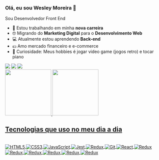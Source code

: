 <h3><bold> Olá, eu sou Wesley Moreira 👋</bold></h3>

Sou Desenvolvedor Front End

- 🔭 Estou trabalhando em minha **nova carreira**
- 🤓 Migrando do **Marketing Digital** para o **Desenvolvimento Web**
- 💻 Atualmente estou aprendendo **Back-end**
- 💵 Amo mercado financeiro e e-commerce
- 💬 Curiosidade: Meus hobbies é jogar video game (jogos retro) e tocar piano

<div>
<a href="https://www.linkedin.com/in/wesleymktd/" target="_blank"><img src="https://img.shields.io/badge/LinkedIn-0077B5?style=for-the-badge&logo=linkedin&logoColor=white" /></a>
 <a href="mailto:wesleymktd@gmail.com" target="_blank"><img src="https://img.shields.io/badge/Gmail-D14836?style=for-the-badge&logo=gmail&logoColor=white" /></a>
 <a href="https://wa.me/+5562984589877" target="_blank"><img src="https://img.shields.io/badge/WhatsApp-%2B5581979030201?style=for-the-badge&logo=whatsapp&logoColor=white" /></a>
 </div>
 
 <div>
   <a href="https://github.com/wesleymktd">
 <img height="150em" src="https://github-readme-stats-sigma-five.vercel.app/api?username=wesleymktd&show_icons=true&theme=dracula&include_all_commits=true&count_private=true"/>
  <img height="150em" src="https://github-readme-stats-sigma-five.vercel.app/api/top-langs/?username=wesleymktd&layout=compact&langs_count=7&theme=dracula"/>
</div>
  
## Tecnologias que uso no meu dia a dia

<div style="display: inline_block"><br/>
    <img align="center" alt="HTML5" src="https://img.shields.io/badge/HTML5-E34F26?style=for-the-badge&logo=html5&logoColor=white">
    <img align="center" alt="CSS3" src="https://img.shields.io/badge/CSS3-1572B6?style=for-the-badge&logo=css3&logoColor=white">
    <img align="center" alt="JavaScript" src="https://img.shields.io/badge/JavaScript-F7DF1E?style=for-the-badge&logo=javascript&logoColor=black">
    <img align="center" alt="Jest" src="https://img.shields.io/badge/Jest-323330?style=for-the-badge&logo=Jest&logoColor=white">
    <img align="center" alt="Redux" src="https://img.shields.io/badge/-mocha-%238D6748?style=for-the-badge&logo=mocha&logoColor=white">
    <img align="center" alt="Git" src="https://img.shields.io/badge/GIT-E44C30?style=for-the-badge&logo=git&logoColor=white">
    <img align="center" alt="React" src="https://img.shields.io/badge/React-20232A?style=for-the-badge&logo=react&logoColor=61DAFB">
    <img align="center" alt="Redux" src="https://img.shields.io/badge/Redux-593D88?style=for-the-badge&logo=redux&logoColor=white">
    <img align="center" alt="Redux" src="https://img.shields.io/badge/mysql-%2300f.svg?style=for-the-badge&logo=mysql&logoColor=white">
    <img align="center" alt="Redux" src="https://img.shields.io/badge/docker-%230db7ed.svg?style=for-the-badge&logo=docker&logoColor=white">
    <img align="center" alt="Redux" src="https://img.shields.io/badge/node.js-6DA55F?style=for-the-badge&logo=node.js&logoColor=white">
    <img align="center" alt="Redux" src="https://img.shields.io/badge/express.js-%23404d59.svg?style=for-the-badge&logo=express&logoColor=%2361DAFB">
    <img align="center" alt="Redux" src="https://img.shields.io/badge/Sequelize-52B0E7?style=for-the-badge&logo=Sequelize&logoColor=white">
</div>  

